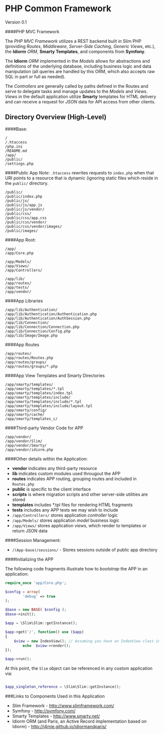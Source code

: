 PHP Common Framework
====================

Version 0.1

####PHP MVC Framework

The *PHP MVC Framework* utilizes a REST backend built in Slim PHP (providing *Routes*, *Middleware*, *Server-Side Caching*, *Generic Views*, etc.), the __Idiorm__ *ORM*, __Smarty Templates__, and components from __Symfony__.


The __Idiorm__ *ORM* implemented in the *Models* allows for abstractions and definitions
of the underlying database, including business logic and data manipulation (all queries are handled by this ORM, which also accepts raw SQL in part or full as needed). 

The *Controllers* are generally called by paths defined in the Routes and serve to delegate tasks and manage updates to the *Models* and *Views*. *Views* in the default application utilize __Smarty__ templates for HTML delivery and can receive a request for *JSON* data for API access from other clients. 


## Directory Overview (High-Level)

####Base:
```
/
/.htaccess
/php.ini
/README.md
/app/
/public/
/settings.php
```

####Public App 
*Note*: ```.htaccess``` rewrites requests to ```index.php``` when that URI points to a resource that is dynamic 
(ignoring static files which reside in the ```public/``` directory.

```
/public/
/public/index.php
/public/js/
/public/js/app.js
/public/js/vendor/
/public/css/
/public/css/app.css
/public/css/vendor/
/public/css/vendor/images/
/public/images/
```

####App Root:
```
/app/
/app/Core.php

/app/Models/
/app/Views/
/app/Controllers/

/app/lib/
/app/routes/
/app/tests/
/app/vendor/
```

####App Libraries
```
/app/lib/Authentication/
/app/lib/Authentication/Authentication.php
/app/lib/Authentication/AuthSession.php
/app/lib/Connection/
/app/lib/Connection/Connection.php
/app/lib/Connection/Config.php
/app/lib/Image/Image.php
```

####App Routes
```
/app/routes/
/app/routes/Routes.php
/app/routes/groups/
/app/routes/groups/*.php
```

####App View Templates and Smarty Directories
```
/app/smarty/templates/
/app/smarty/templates/*.tpl
/app/smarty/templates/index.tpl
/app/smarty/templates/include/
/app/smarty/templates/include/*.tpl
/app/smarty/templates/include/layout.tpl
/app/smarty/config/
/app/smarty/cache/
/app/smarty/templates_c/
```

####Third-party Vendor Code for APP
```
/app/vendor/
/app/vendor/Slim/
/app/vendor/Smarty/
/app/vendor/idiorm.php
```

####Other details within the Application: 

* __vendor__ indicates any third-party resource
* __lib__ indicates custom modules used througout the APP
* __routes__ indicates APP routing, grouping routes and included in `Routes.php`
* __public__ is specific to the client interface
* __scripts__ is where migration scripts and other server-side utilities are stored
* __templates__ includes *.tpl files for rendering HTML fragments
* __tests__ includes any APP tests we may wish to include
* `/app/Controllers/` stores application *controller* logic
* `/app/Models/` stores application *model* business logic
* `/app/Views/` stores application *views*, which render to templates or return JSON data

####Session Management:

* `/(App-base)/sessions/` - Stores sessions outside of public app directory

####Initializing the APP

The following code fragments illustrate how to *bootstrap* the APP in an application:

```php
require_once 'app/Core.php';

$config = array(
        'debug' => true
);

$base = new BASE( $config );
$base->init();

$app = \Slim\Slim::getInstance();

$app->get('/', function() use ($app) 
{
	$view = new IndexView(); // Assuming you have an IndexView class included
        echo  $view->render();
});

$app->run();
```

At this point, the `Slim` object can be referenced in any custom application via:

```php

$app_singleton_reference = \Slim\Slim::getInstance();
```

###Links to Components Used in this Application

* Slim Framework - http://www.slimframework.com/
* Symfony - http://symfony.com/
* Smarty Templates - http://www.smarty.net/
* Idiorm ORM (and Paris, an Active Record implementation based on Idiorm) - http://j4mie.github.io/idiormandparis/


